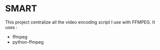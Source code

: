 # SMART

This project centralize all the video encoding script I use with FFMPEG. It uses :

- ffmpeg
- python-ffmpeg
